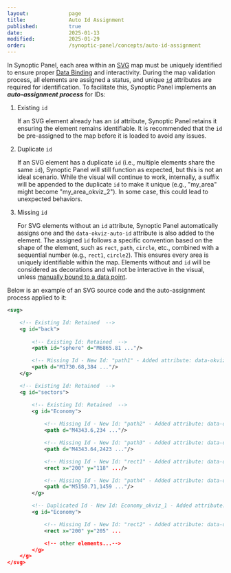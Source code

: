 ```yaml
---
layout:             page
title:              Auto Id Assignment
published:          true
date:               2025-01-13
modified:           2025-01-29
order:              /synoptic-panel/concepts/auto-id-assignment
---
```


In Synoptic Panel, each area within an [SVG](./../concepts/maps/svg-format.md) map must be uniquely identified to ensure proper [Data Binding](./../concepts/data-binding.md) and interactivity. During the map validation process, all elements are assigned a status, and unique [`id`](./../concepts/maps/svg-format.md#id-attribute) attributes are required for identification. To facilitate this, Synoptic Panel implements an ***auto-assignment process*** for IDs:

1. Existing `id`

    If an SVG element already has an `id` attribute, Synoptic Panel retains it ensuring the element remains identifiable. It is recommended that the `id` be pre-assigned to the map before it is loaded to avoid any issues.

2. Duplicate `id`

    If an SVG element has a duplicate `id` (i.e., multiple elements share the same `id`), Synoptic Panel will still function as expected, but this is not an ideal scenario. While the visual will continue to work, internally, a suffix will be appended to the duplicate `id` to make it unique (e.g., "my_area" might become "my_area_okviz_2"). In some case, this could lead to unexpected behaviors.

2.	Missing `id`

    For SVG elements without an `id` attribute, Synoptic Panel automatically assigns one and the `data-okviz-auto-id` attribute is also added to the element. The assigned `ìd` follows a specific convention based on the shape of the element, such as `rect`, `path`, `circle`, etc., combined with a sequential number (e.g., `rect1`, `circle2`). This ensures every area is uniquely identifiable within the map. Elements without and `id` will be considered as decorations and will not be interactive in the visual, unless [manually bound to a data point](./../concepts/data-binding.md#manual-binding).


Below is an example of an SVG source code and the auto-assignment process applied to it:

```svg
<svg>  

    <!-- Existing Id: Retained  -->                        
    <g id="back">   
    
        <!-- Existing Id: Retained  -->                                      
        <path id="sphere" d="M6865.81 ..."/>  

        <!-- Missing Id - New Id: "path1" - Added attribute: data-okviz-auto-id="true"  -->     
        <path d="M1730.68,384 ..."/>                    
    </g>

    <!-- Existing Id: Retained  --> 
    <g id="sectors">    

        <!-- Existing Id: Retained  -->                             
        <g id="Economy"> 
        
            <!-- Missing Id - New Id: "path2" - Added attribute: data-okviz-auto-id="true"  -->                             
            <path d="M4343.6,234 ..."/>     

            <!-- Missing Id - New Id: "path3" - Added attribute: data-okviz-auto-id="true"  -->            
            <path d="M4343.64,2423 ..."/>  

            <!-- Missing Id - New Id: "rect1" - Added attribute: data-okviz-auto-id="true"  -->                  
            <rect x="200" y="118" .../>

            <!-- Missing Id - New Id: "path4" - Added attribute: data-okviz-auto-id="true"  -->                
            <path d="M5150.71,1459 ..."/>               
        </g>

        <!-- Duplicated Id - New Id: Economy_okviz_1 - Added attribute: data-okviz-duplicated-id="true"  -->    
        <g id="Economy">  

            <!-- Missing Id - New Id: "rect2" - Added attribute: data-okviz-auto-id="true" -->
            <rect x="200" y="205" ...     

            <!-- other elements...-->                                                              
        </g>
    </g>
</svg>
```